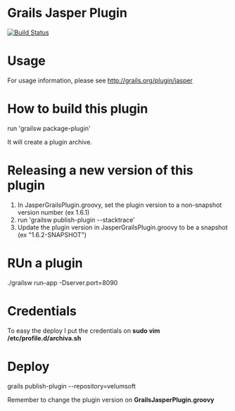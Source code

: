 # Grails Jasper Plugin
[![Build Status](https://api.travis-ci.org/candrews/grails-jasper.png)](http://travis-ci.org/candrews/grails-jasper)

# Usage

For usage information, please see http://grails.org/plugin/jasper

# How to build this plugin

run 'grailsw package-plugin'

It will create a plugin archive.

# Releasing a new version of this plugin

1. In JasperGrailsPlugin.groovy, set the plugin version to a non-snapshot version number (ex 1.6.1)
2. run 'grailsw publish-plugin --stacktrace'
3. Update the plugin version in JasperGrailsPlugin.groovy to be a snapshot (ex "1.6.2-SNAPSHOT")

# RUn a plugin

./grailsw run-app -Dserver.port=8090


# Credentials

To easy the deploy I put the credentials on **sudo vim /etc/profile.d/archiva.sh**

# Deploy

grails publish-plugin --repository=velumsoft

Remember to change the plugin version on **GrailsJasperPlugin.groovy**